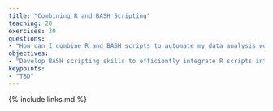 ```yaml
---
title: "Combining R and BASH Scripting"
teaching: 20
exercises: 30
questions:
- "How can I combine R and BASH scripts to automate my data analysis workflow?"
objectives:
- "Develop BASH scripting skills to efficiently integrate R scripts into a coherent data analysis pipeline."
keypoints:
- "TBD"
---
```




{% include links.md %}
